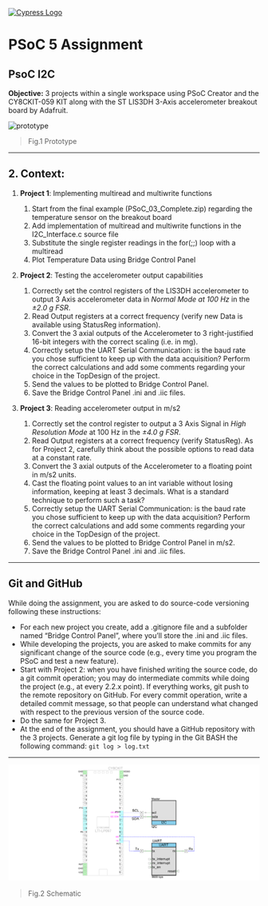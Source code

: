 <a href="https://www.cypress.com/"><img src="https://www.cypress.com/file/349411/download" title="Cypress Logo" alt="Cypress Logo"></a>

<!-- [![FVCproductions](https://www.cypress.com/file/349411/download)](https://www.cypress.com/) -->

# PSoC 5 Assignment

## PsoC I2C

**Objective:** 3 projects within a single workspace using PSoC Creator and the CY8CKIT-059 KIT along with the ST LIS3DH 3-Axis accelerometer breakout board by Adafruit.

![prototype](my_board.jpg "prototype")
> Fig.1 Prototype

---

## 2. Context:

1. **Project 1**: Implementing multiread and multiwrite functions
    1. Start from the final example (PSoC_03_Complete.zip) regarding the temperature sensor on the breakout board
    1. Add implementation of multiread and multiwrite functions in the I2C_Interface.c source file
    1. Substitute the single register readings in the for(;;) loop with a multiread
    1. Plot Temperature Data using Bridge Control Panel

1. **Project 2**: Testing the accelerometer output capabilities
    1. Correctly set the control registers of the LIS3DH accelerometer to output 3 Axis accelerometer data in _Normal Mode at 100 Hz_ in the _±2.0 g FSR_.
    1. Read Output registers at a correct frequency (verify new Data is available using StatusReg information).
    1. Convert the 3 axial outputs of the Accelerometer to 3 right-justified 16-bit integers with the correct scaling (i.e. in mg).
    1. Correctly setup the UART Serial Communication: is the baud rate you chose sufficient to keep up with the data acquisition? Perform the correct calculations and add some comments regarding your choice in the TopDesign of the project.
    1. Send the values to be plotted to Bridge Control Panel.
    1. Save the Bridge Control Panel .ini and .iic files.

1. **Project 3**: Reading accelerometer output in m/s2
    1. Correctly set the control register to output a 3 Axis Signal in _High Resolution Mode_ at 100 Hz in the _±4.0 g FSR_.
    1. Read Output registers at a correct frequency (verify StatusReg). As for Project 2, carefully think about the possible options to read data at a constant rate.
    1. Convert the 3 axial outputs of the Accelerometer to a floating point in m/s2 units.
    1. Cast the floating point values to an int variable without losing information, keeping at least 3 decimals. What is a standard technique to perform such a task?
    1. Correctly setup the UART Serial Communication: is the baud rate you chose sufficient to keep up with the data acquisition? Perform the correct calculations and add some comments regarding your choice in the TopDesign of the project.
    1. Send the values to be plotted to Bridge Control Panel in m/s2.
    1. Save the Bridge Control Panel .ini and .iic files.

---

## Git and GitHub
While doing the assignment, you are asked to do source-code versioning following these instructions:
- For each new project you create, add a .gitignore file and a subfolder named “Bridge Control Panel”, where you’ll store the .ini and .iic files.
- While developing the projects, you are asked to make commits for any significant change of the source code (e.g., every time you program the PSoC and test a new feature).
- Start with Project 2: when you have finished writing the source code, do a git commit operation; you may do intermediate commits while doing the project (e.g., at every 2.2.x point). If everything works, git push to the remote repository on GitHub. For every commit operation, write a detailed commit message, so that people can understand what changed with respect to the previous version of the source code.
- Do the same for Project 3.
- At the end of the assignment, you should have a GitHub repository with the 3 projects. Generate a git log file by typing in the Git BASH the following command: ```git log > log.txt```

---

![schematic](schematic.png "schematic")
> Fig.2 Schematic